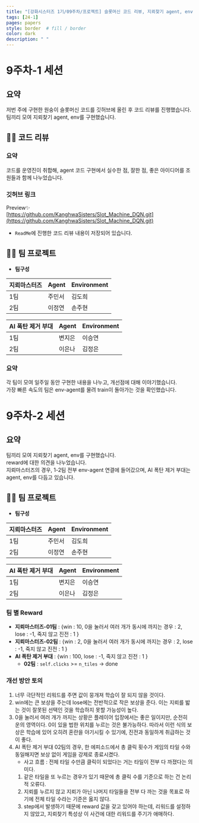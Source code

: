 ```yaml
---
title: "[강화시스터즈 1기/09주차/프로젝트] 슬롯머신 코드 리뷰, 지뢰찾기 agent, env 구현"
tags: [24-1]
pages: papers
style: border  # fill / border 
color: dark
description: " "
---
```


# 9주차-1 세션

## 요약
저번 주에 구현한 원숭이 슬롯머신 코드를 깃허브에 올린 후 코드 리뷰를 진행했습니다.   
팀끼리 모여 지뢰찾기 agent, env를 구현했습니다. 

## 👩‍💻 코드 리뷰
### 요약
코드를 운영진이 취합해, agent 코드 구현에서 실수한 점, 잘한 점, 좋은 아이디어를 조원들과 함께 나누었습니다. 
### 깃허브 링크
Preview✨  
[https://github.com/KanghwaSisters/Slot_Machine_DQN.git](https://github.com/KanghwaSisters/Slot_Machine_DQN.git)
- `ReadMe`에 진행한 코드 리뷰 내용이 저장되어 있습니다.  

## 👩‍💻 팀 프로젝트 
- **팀구성**   

| 지뢰마스터즈 | Agent | Environment |
| --- |-----|-------------|
| 1팀 | 주민서 | 김도희         |
| 2팀 | 이정연 | 손주현         |

| AI 폭탄 제거 부대 | Agent | Environment |
| --- |-------|-------------|
| 1팀  | 변지은   | 이승연         |
| 2팀 | 이은나   | 김정은         |

### 요약
각 팀이 모여 일주일 동안 구현한 내용을 나누고, 개선점에 대해 이야기했습니다.  
가장 빠른 속도의 팀은 env-agent를 물려 train이 돌아가는 것을 확인했습니다. 

# 9주차-2 세션

## 요약 
팀끼리 모여 지뢰찾기 agent, env를 구현했습니다.  
reward에 대한 의견을 나누었습니다.  
지뢰마스터즈의 경우, 1-2팀 전부 env-agent 연결에 들어갔으며, AI 폭탄 제거 부대는 agent, env를 다듬고 있습니다. 

## 👩‍💻 팀 프로젝트 
- **팀구성**   

| 지뢰마스터즈 | Agent | Environment |
| --- |-----|-------------|
| 1팀 | 주민서 | 김도희         |
| 2팀 | 이정연 | 손주현         |

| AI 폭탄 제거 부대 | Agent | Environment |
| --- |-------|-------------|
| 1팀  | 변지은   | 이승연         |
| 2팀 | 이은나   | 김정은         |

### 팀 별 Reward
- **지뢰마스터즈-01팀** : {win : 10,  0을 눌러서 여러 개가 동시에 까지는 경우 : 2, lose : -1, 죽지 않고 진전 : 1 }  
- **지뢰마스터즈-02팀** : {win : 2,  0을 눌러서 여러 개가 동시에 까지는 경우 : 2, lose : -1, 죽지 않고 진전 : 1 }  
- **AI 폭탄 제거 부대** : {win : 100, lose : -1, 죽지 않고 진전 : 1 }  
  - **02팀** : `self.clicks` >= `n_tiles`  -> done

### 개선 방안 토의 
1. 너무 극단적인 리워드를 주면 값이 뭉개져 학습이 잘 되지 않을 것이다.   
2. win에는 큰 보상을 주는데 lose에는 전반적으로 작은 보상을 준다. 이는 지뢰를 밟는 것이 잘못된 선택인 것을 학습하지 못할 가능성이 높다. 
3. 0을 눌러서 여러 개가 까지는 상황은 플레이어 입장에서는 좋은 일이지만, 순전히 운의 영역이다. 0이 있을 법한 위치를 누르는 것은 불가능하다. 따라서 이런 식의 보상은 학습에 있어 오히려 혼란을 야기시킬 수 있기에, 진전과 동일하게 취급하는 것이 좋다. 
4. AI 폭탄 제거 부대 02팀의 경우, 한 에피소드에서 총 클릭 횟수가 게임의 타일 수와 동일해지면 보상 없이 게임을 강제로 종료시켰다. 
   - 사고 흐름 : 전체 타일 수만큼 클릭이 되었다는 거는 타일이 전부 다 까졌다는 의미다.
   1. 같은 타일을 또 누르는 경우가 있기 때문에 총 클릭 수를 기준으로 하는 건 논리적 오류다. 
   2. 지뢰를 누르지 않고 지뢰가 아닌 나머지 타일들을 전부 다 까는 것을 목표로 하기에 전체 타일 수라는 기준은 옳지 않다. 
   3. step에서 발생하기 때문에 reward 값을 갖고 있어야 하는데, 리워드를 설정하지 않았고, 지뢰찾기 특성상 이 사건에 대한 리워드를 주기가 애매하다.


